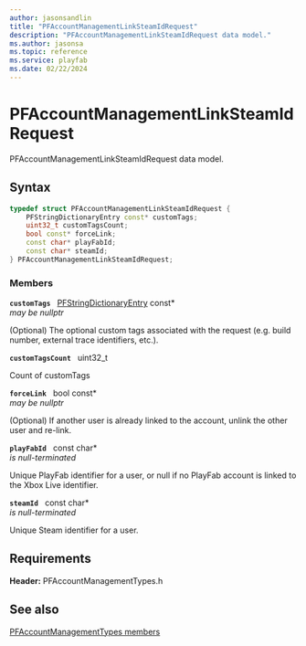 ```yaml
---
author: jasonsandlin
title: "PFAccountManagementLinkSteamIdRequest"
description: "PFAccountManagementLinkSteamIdRequest data model."
ms.author: jasonsa
ms.topic: reference
ms.service: playfab
ms.date: 02/22/2024
---
```


# PFAccountManagementLinkSteamIdRequest  

PFAccountManagementLinkSteamIdRequest data model.  

## Syntax  
  
```cpp
typedef struct PFAccountManagementLinkSteamIdRequest {  
    PFStringDictionaryEntry const* customTags;  
    uint32_t customTagsCount;  
    bool const* forceLink;  
    const char* playFabId;  
    const char* steamId;  
} PFAccountManagementLinkSteamIdRequest;  
```
  
### Members  
  
**`customTags`** &nbsp; [PFStringDictionaryEntry](../../pftypes/structs/pfstringdictionaryentry.md) const*  
*may be nullptr*  
  
(Optional) The optional custom tags associated with the request (e.g. build number, external trace identifiers, etc.).
  
**`customTagsCount`** &nbsp; uint32_t  
  
Count of customTags
  
**`forceLink`** &nbsp; bool const*  
*may be nullptr*  
  
(Optional) If another user is already linked to the account, unlink the other user and re-link.
  
**`playFabId`** &nbsp; const char*  
*is null-terminated*  
  
Unique PlayFab identifier for a user, or null if no PlayFab account is linked to the Xbox Live identifier.
  
**`steamId`** &nbsp; const char*  
*is null-terminated*  
  
Unique Steam identifier for a user.
  
  
## Requirements  
  
**Header:** PFAccountManagementTypes.h
  
## See also  
[PFAccountManagementTypes members](../pfaccountmanagementtypes_members.md)  

  
  
